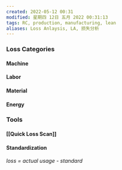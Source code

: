 ```yaml
---
created: 2022-05-12 00:31
modified: 星期四 12日 五月 2022 00:31:13
tags: RC, production, manufacturing, lean
aliases: Loss Anlaysis, LA, 损失分析
---
```


### Loss Categories
#### Machine
#### Labor
#### Material
#### Energy

### Tools
#### [[Quick Loss Scan]]
#### Standardization
*loss = actual usage - standard*
